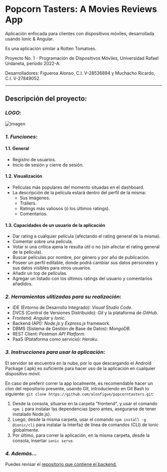 # Popcorn Tasters: A Movies Reviews App
Aplicación enfocada para clientes con dispositivos móviles, desarrollada usando Ionic & Angular.

Es una aplicación similar a Rotten Tomatoes.

Proyecto No. 1 - Programación de Dispositivos Móviles, Universidad Rafael Urdaneta, período 2022-A.

Desarrolladores: Figueroa Alonso, C.I. V-28536894 y Muchacho Ricardo, C.I. V-27849052.

---

## **Descripción del proyecto:**


### *LOGO*:
![imagen](https://user-images.githubusercontent.com/65868683/163551114-aa726afe-529e-441a-abb9-77df2651df59.png)


### *1. Funciones*:
#### 1.1. General
- Registro de usuarios.
- Inicio de sesión y cierre de sesión.
 
#### 1.2. Visualización
- Películas más populares del momento situadas en el dashboard.
- La descripción de la película estará dentro del perfil de la misma:
    - Sus imágenes.
    - Tráilers.
    - Ratings más valiosos (ó los últimos ratings).
    - Comentarios.			
                    
#### 1.3. Capacidades de un usuario de la aplicación
 - Dar rating a cualquier película (afectando el rating general de la misma).
 - Comentar sobre una película.
 - Votar si una crítica ajena le resulta útil o no (sin afectar el rating general de la película).
 - Buscar películas por nombre, por género y por año de publicación.
 - Poseer un perfil editable, donde podrá cambiar sus datos personales y sus datos visibles para otros usuarios.
 - Añadir un top de películas.
 - Agregar un listado con los últimos ratings del usuario y comentarios añadidos.


### *2. Herramientas ulitizadas para su realización*:
 - IDE (Entorno de Desarrollo Integrado): *Visual Studio Code*.
 - DVCS (Control de Versiones Distribuido): *Git* y la plataforma de *GitHub*.
 - Frontend: *Angular* y *Ionic*.
 - Backend (API): *Node.js* y *Express.js* framework.
 - DBMS (Sistema de Gestión de Base de Datos): *MongoDB*.
 - REST Client: *Postman API Platform*.
 - PaaS (Plataforma como servicio): *Heroku*.


### *3. Instrucciones para usar la aplicación*:
 El servidor se encuentra en la nube, por lo que descargando el Android Package (.apk) es suficiente para hacer uso de la aplicación en cualquier dispositivo móvil.

 En caso de preferir correr la app localmente, es recomendable hacer un clon del repositorio presente, usando Git, introduciendo en Git Bash lo siguiente: 
 `git clone https://github.com/alonfigue/popcorntasters.git`

 1. Desde la consola, situarse en la carpeta "frontend", y usar el comando `npm i` para instalar las dependencias (pero antes, asegurarse de tener instalado Node.js).
 2. Luego, desde la misma carpeta, usar el comando `npm install -g @ionic/cli` para instalar la Interfaz de línea de comandos (CLI) de Ionic globalmente.
 3. Por último, para correr la aplicación, en la misma carpeta, desde la consola, insertar `ionic serve`.


### *4. Además...*
Puedes revisar el [repositorio que contiene el backend.](https://github.com/RicardoMuchacho/popcorntasters-api)
